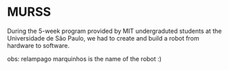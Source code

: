 # MURSS
During the 5-week program provided by MIT undergraduted students at the Universidade de São Paulo, we had to create and build a robot from hardware to software.

obs: relampago marquinhos is the name of the robot :)
